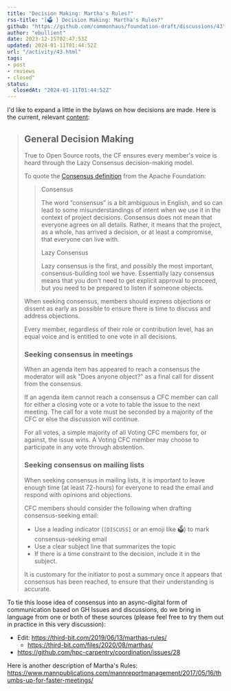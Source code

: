 ```yaml
---
title: "Decision Making: Martha's Rules?"
rss-title: "[🗳️ ] Decision Making: Martha's Rules?"
github: "https://github.com/commonhaus/foundation-draft/discussions/43"
author: "ebullient"
date: 2023-12-15T02:47:53Z
updated: 2024-01-11T01:44:52Z
url: "/activity/43.html"
tags:
- post
- reviews
- closed"
status:
  closedAt: "2024-01-11T01:44:52Z"
---
```

I'd like to expand a little in the bylaws on how decisions are made. Here is the current, relevant [content](https://github.com/commonhaus/foundation-draft/blob/main/bylaws/5-decision-making.md): 

> ## General Decision Making
> 
> True to Open Source roots, the CF ensures every member's voice is heard through the Lazy Consensus decision-making model.
> 
> To quote the [Consensus definition][] from the Apache Foundation:
> 
> > Consensus
> >
> > The word “consensus” is a bit ambiguous in English, and so can lead to some misunderstandings of intent when we use it in the context of project decisions. Consensus does not mean that everyone agrees on all details. Rather, it means that the project, as a whole, has arrived a decision, or at least a compromise, that everyone can live with.
> >
> > Lazy Consensus
> >
> > Lazy consensus is the first, and possibly the most important, consensus-building tool we have. Essentially lazy consensus means that you don’t need to get explicit approval to proceed, but you need to be prepared to listen if someone objects.
> 
> When seeking consensus, members should express objections or dissent as early as possible to ensure there is time to discuss and address objections.
> 
> Every member, regardless of their role or contribution level, has an equal voice and is entitled to one vote in all decisions.
> 
> [Consensus definition]: https://community.apache.org/committers/decisionMaking.html
> 
> ### Seeking consensus in meetings
> 
> When an agenda item has appeared to reach a consensus the moderator will ask "Does anyone object?" as a final call for dissent from the consensus.
> 
> If an agenda item cannot reach a consensus a CFC member can call for either a closing vote or a vote to table the issue to the next meeting.
> The call for a vote must be seconded by a majority of the CFC or else the discussion will continue.
> 
> For all votes, a simple majority of all Voting CFC members for, or against, the issue wins.
> A Voting CFC member may choose to participate in any vote through abstention.
> 
> ### Seeking consensus on mailing lists
> 
> When seeking consensus in mailing lists, it is important to leave enough time (at least 72-hours) for everyone to read the email and respond with opinions and objections.
> 
> CFC members should consider the following when drafting consensus-seeking email:
> 
> - Use a leading indicator (`[DISCUSS]` or an emoji like 🗳️) to mark consensus-seeking email
> - Use a clear subject line that summarizes the topic
> - If there is a time constraint to the decision, include it in the subject.
> 
> It is customary for the initiator to post a summary once it appears that consensus has been reached, to ensure that their understanding is accurate.

To tie this loose idea of consensus into an async-digital form of communication based on GH Issues and discussions, do we bring in language from one or both of these sources (please feel free to try them out in practice in this very discussion): 

- Edit: https://third-bit.com/2019/06/13/marthas-rules/ 
    - https://third-bit.com/files/2020/08/marthas/
- https://github.com/hpc-carpentry/coordination/issues/28

Here is another description of Martha's Rules: https://www.mannpublications.com/mannreportmanagement/2017/05/16/thumbs-up-for-faster-meetings/


